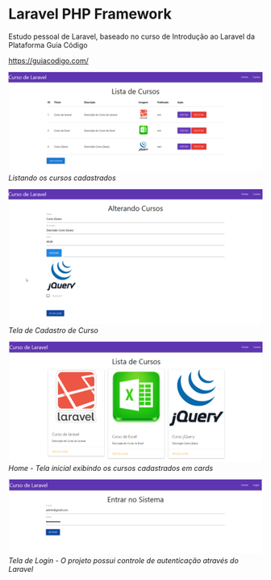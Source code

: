 # Laravel PHP Framework

Estudo pessoal de Laravel, baseado no curso de Introdução ao Laravel da Plataforma Guia Código

https://guiacodigo.com/

![Lista de Cursos](https://raw.githubusercontent.com/AngeloPinto/Estudo-pessoal/master/Laravel/0%20-%20prints/print_01.png)
*Listando os cursos cadastrados*

![Lista de Cursos](https://raw.githubusercontent.com/AngeloPinto/Estudo-pessoal/master/Laravel/0%20-%20prints/print_02.png)
*Tela de Cadastro de Curso*

![Lista de Cursos](https://raw.githubusercontent.com/AngeloPinto/Estudo-pessoal/master/Laravel/0%20-%20prints/print_03.png)
*Home - Tela inicial exibindo os cursos cadastrados em cards*

![Lista de Cursos](https://raw.githubusercontent.com/AngeloPinto/Estudo-pessoal/master/Laravel/0%20-%20prints/print_04.png)
*Tela de Login - O projeto possui controle de autenticação através do Laravel*
